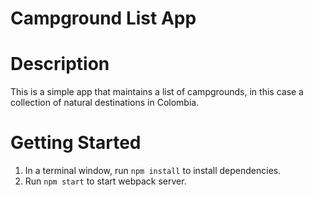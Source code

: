 # Campground List App

# Description
This is a simple app that maintains a list of campgrounds, in this case a collection of natural destinations in Colombia. 

# Getting Started
1. In a terminal window, run `npm install` to install dependencies.
2. Run `npm start` to start webpack server.
